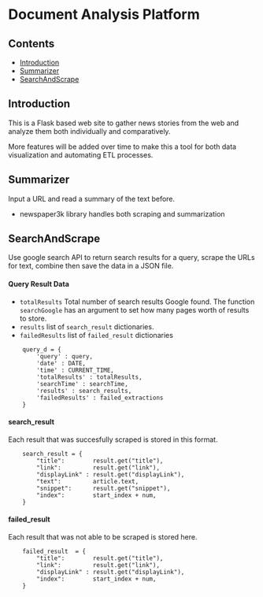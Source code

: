 # Document Analysis Platform

## Contents
- [Introduction](#introduction)
- [Summarizer](#summarizer)
- [SearchAndScrape](#searchandscrape)

## Introduction
This is a Flask based web site to gather news stories from the web and analyze them both individually and comparatively. 

More features will be added over time to make this a tool for both data visualization and automating ETL processes. 


## Summarizer
Input a URL and read a summary of the text before.

- newspaper3k library handles both scraping and summarization


## SearchAndScrape
Use google search API to return search results for a query, scrape the URLs for text, combine then save the data in a JSON file.

#### Query Result Data
- `totalResults` Total number of search results Google found. The function `searchGoogle` has an argument to set how many pages worth of results  to store.
- `results` list of `search_result` dictionaries.
- `failedResults` list of `failed_result` dictionaries
```
	query_d = {
	    'query' : query,
	    'date' : DATE,
	    'time' : CURRENT_TIME,
	    'totalResults' : totalResults,
	    'searchTime' : searchTime,
	    'results' : search_results,
	    'failedResults' : failed_extractions
	}
```

#### search_result

Each result that was succesfully scraped is stored in this format.

```
	search_result = {
	    "title":        result.get("title"),
	    "link":         result.get("link"),
	    "displayLink" : result.get("displayLink"),
	    "text":         article.text,
	    "snippet":      result.get("snippet"),
	    "index":        start_index + num,
	}
```
#### failed_result

Each result that was not able to be scraped is stored here.
```
    failed_result  = {
        "title":        result.get("title"),
        "link":         result.get("link"),
        "displayLink" : result.get("displayLink"),
        "index":        start_index + num,
    }
```



